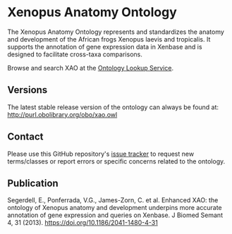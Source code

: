 # Xenopus Anatomy Ontology

The Xenopus Anatomy Ontology represents and standardizes the anatomy and development of the African frogs Xenopus laevis and tropicalis. It supports the annotation of gene expression data in Xenbase and is designed to facilitate cross-taxa comparisons.

Browse and search XAO at the [Ontology Lookup Service](https://www.ebi.ac.uk/ols4/ontologies/xao).

## Versions

The latest stable release version of the ontology can always be found at: http://purl.obolibrary.org/obo/xao.owl

## Contact

Please use this GitHub repository's [issue tracker](https://github.com/xenopus-anatomy/xao/issues) to request new terms/classes or report errors or specific concerns related to the ontology.

## Publication

Segerdell, E., Ponferrada, V.G., James-Zorn, C. et al. Enhanced XAO: the ontology of Xenopus anatomy and development underpins more accurate annotation of gene expression and queries on Xenbase. J Biomed Semant 4, 31 (2013). https://doi.org/10.1186/2041-1480-4-31
